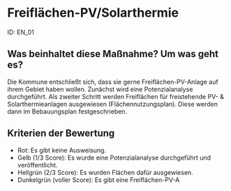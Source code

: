 # Freiflächen-PV/Solarthermie
ID: EN_01
## Was beinhaltet diese Maßnahme? Um was geht es?
Die Kommune entschließt sich, dass sie gerne Freiflächen-PV-Anlage auf ihrem Gebiet haben wollen.  Zunächst wird eine Potenzialanalyse durchgeführt. Als zweiter Schritt werden Freiflächen für freistehende PV- & Solarthermieanlagen ausgewiesen (Flächennutzungsplan). Diese werden dann im Bebauungsplan festgeschrieben.
## Kriterien der Bewertung
- Rot: Es gibt keine Ausweisung.
- Gelb (1/3 Score): Es wurde eine Potenzialanalyse durchgeführt und veröffentlicht.
- Hellgrün (2/3 Score): Es wurden Flächen dafür ausgewiesen.
- Dunkelgrün (voller Score): Es gibt eine Freiflächen-PV-A
